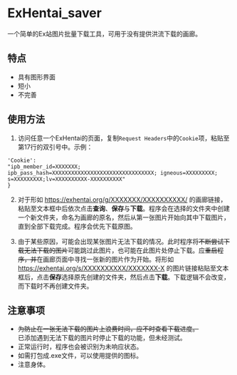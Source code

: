 # ExHentai_saver
一个简单的Ex站图片批量下载工具，可用于没有提供洪流下载的画廊。

## 特点
+ 具有图形界面
+ 短小
+ 不完善

## 使用方法
1. 访问任意一个ExHentai的页面，复制`Request Headers`中的`Cookie`项，粘贴至第17行的双引号中。示例：  
```
'Cookie':
"ipb_member_id=XXXXXXX; ipb_pass_hash=XXXXXXXXXXXXXXXXXXXXXXXXXXXXXXXX; igneous=XXXXXXXXX; s=XXXXXXXXX;lv=XXXXXXXXXX-XXXXXXXXXX"
}
```

2. 对于形如 https://exhentai.org/g/XXXXXXX/XXXXXXXXXX/ 的画廊链接，粘贴至文本框中后依次点击**查询**、**保存**与**下载**。程序会在选择的文件夹中创建一个新文件夹，命名为画廊的原名，然后从第一张图片开始向其中下载图片，直到全部下载完成。程序会优先下载原图。

3. 由于某些原因，可能会出现某张图片无法下载的情况。此时程序将~~不断尝试下载无法下载的图片~~可能跳过此图片，也可能在此图片处停止下载。应~~重启程序，并~~在画廊页面中寻找一张新的图片作为开始。将形如 https://exhentai.org/s/XXXXXXXXXX/XXXXXXX-X 的图片链接粘贴至文本框后，点击**保存**选择原先创建的文件夹，然后点击**下载**。下载逻辑不会改变，而下载时不再创建文件夹。

## 注意事项
+ ~~为防止在一张无法下载的图片上浪费时间，应不时查看下载进度。~~  
已添加遇到无法下载的图片时停止下载的功能，但未经测试。
+ 正常运行时，程序也会被识别为未响应状态。
+ 如需打包成.exe文件，可以使用提供的图标。
+ 注意身体。
